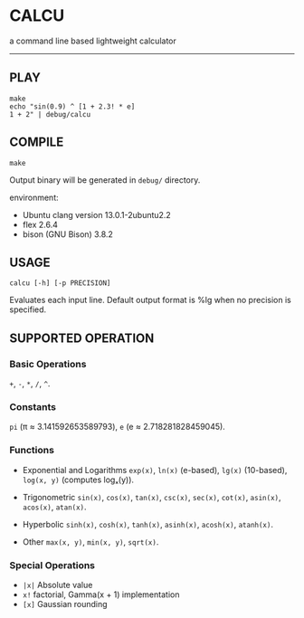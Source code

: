 # CALCU

a command line based lightweight calculator

---

## PLAY

```shell
make
echo "sin(0.9) ^ [1 + 2.3! * e]
1 + 2" | debug/calcu
```

## COMPILE

```shell
make
```

Output binary will be generated in `debug/` directory.

environment:

- Ubuntu clang version 13.0.1-2ubuntu2.2
- flex 2.6.4
- bison (GNU Bison) 3.8.2

## USAGE

```shell
calcu [-h] [-p PRECISION]
```

Evaluates each input line. Default output format is %lg when no precision is specified.

## SUPPORTED OPERATION

### ​Basic Operations

`+`, `-`, `*`, `/`, `^`.

### Constants

`pi` (π ≈ 3.141592653589793), `e` (e ≈ 2.718281828459045).

### Functions

- Exponential and Logarithms
  `exp(x)`, `ln(x)` (e-based), `lg(x)` (10-based), `log(x, y)` (computes logₓ(y)).

- Trigonometric
  `sin(x)`, `cos(x)`, `tan(x)`, `csc(x)`, `sec(x)`, `cot(x)`, `asin(x)`, `acos(x)`, `atan(x)`.

- Hyperbolic
  `sinh(x)`, `cosh(x)`, `tanh(x)`, `asinh(x)`, `acosh(x)`, `atanh(x)`.

- Other
  `max(x, y)`, `min(x, y)`, `sqrt(x)`.

### ​Special Operations

- `|x|` Absolute value
- `x!` factorial, Gamma(x + 1) implementation
- `[x]` Gaussian rounding 
